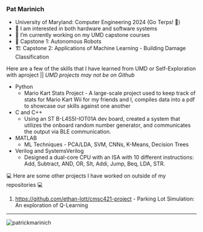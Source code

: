 ### Pat Marinich

- University of Maryland: Computer Engineering 2024 (Go Terps! 🐢)
- 🔌 I am interested in both hardware and software systems
- 🔭 I’m currently working on my UMD capstone courses
- 🤖 Capstone 1: Autonomous Robots
- 🏗️ Capstone 2: Applications of Machine Learning - Building Damage Classification

Here are a few of the skills that I have learned from UMD or Self-Exploration with aproject || *UMD projects may not be on Github*
- Python
  - Mario Kart Stats Project - A large-scale project used to keep track of stats for Mario Kart Wii for my friends and I, compiles data into a pdf to showcase our skills against one another
- C and C++
  - Using an ST B-L4S5I-IOT01A dev board, created a system that utilizes the onboard random number generator, and communicates the output via BLE communication. 
- MATLAB
  - ML Techniques - PCA/LDA, SVM, CNNs, K-Means, Decision Trees
- Verilog and SystemsVerilog
  - Designed a dual-core CPU with an ISA with 10 different instructions: Add, Subtract, AND, OR, Slt, Addi, Jump, Beq, LDA, STR.
 

💻 Here are some other projects I have worked on outside of my repositories 💻
  1. https://github.com/ethan-lott/cmsc421-project - Parking Lot Simulation: An exploration of Q-Learning

---
<p align="left"> <img src="https://komarev.com/ghpvc/?username=PatrickMarinich&label=Profile%20views&color=0e75b6&style=flat" alt="patrickmarinich" /> </p>



<!--
**PatrickMarinich/PatrickMarinich** is a ✨ _special_ ✨ repository because its `README.md` (this file) appears on your GitHub profile.

Here are some ideas to get you started:

- 🔭 I’m currently working on ...
- 🌱 I’m currently learning ...
- 👯 I’m looking to collaborate on ...
- 🤔 I’m looking for help with ...
- 💬 Ask me about ...
- 📫 How to reach me: ...
- 😄 Pronouns: ...
- ⚡ Fun fact: ...
-->
